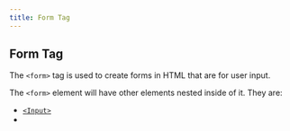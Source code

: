 ```yaml
---
title: Form Tag
---
```

## Form Tag

The `<form>` tag is used to create forms in HTML that are for user input. 

The `<form>` element will have other elements nested inside of it. They are:

* [`<Input>`](https://guide.freecodecamp.org/html/elements/input "Input")
*
